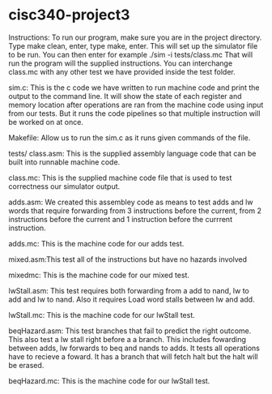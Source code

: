 # cisc340-project3
Instructions: To  run our program, make sure you are in the project directory. 
Type make clean, enter, type make, enter. This will set up the simulator file to be run. 
You can then enter for example ./sim -i tests/class.mc That will run the program will the supplied instructions.
You can interchange class.mc with any other test we have provided inside the test folder.

sim.c: This is the c code we have written to run machine code and print the output to the command line.
It will show the state of each register and memory location after operations are ran from the machine code using 
input from our tests. But it runs the code pipelines so that multiple instruction will be worked on at once.

Makefile: Allow us to run the sim.c as it runs given commands of the file.

tests/ class.asm: This is the supplied assembly language code that can be built into runnable machine code.

class.mc: This is the supplied machine code file that is used to test correctness our simulator output.

adds.asm: We created this assembley code as means to test adds and lw words that require forwarding from 3 
instructions before the current, from 2 instructions before the current and 1 instruction before the currrent 
instruction.

adds.mc: This is the machine code for our adds test.

mixed.asm:This test all of the instructions but have no hazards involved

mixedmc: This is the machine code for our mixed test.

lwStall.asm: This test requires both forwarding from a add to nand, lw to add and lw to nand. Also it requires
Load word stalls between lw and add.

lwStall.mc: This is the machine code for our lwStall test.

beqHazard.asm: This test branches that fail to predict the right outcome. This also test a lw stall right before a 
a branch. This includes fowarding between adds, lw forwards to beq and nands to adds. It tests all operations have to
recieve a foward. It has a branch that will fetch halt but the halt will be erased. 

beqHazard.mc: This is the machine code for our lwStall test.
